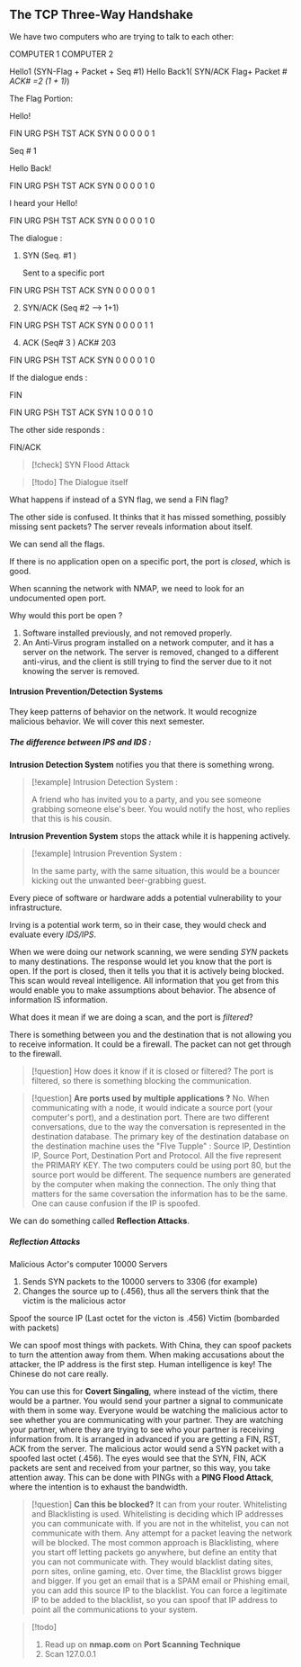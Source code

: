 



## The TCP Three-Way Handshake 




We have two computers who are trying to talk to each other: 



COMPUTER 1                                                                                   COMPUTER 2


Hello1 (SYN-Flag + Packet + Seq #1)           Hello Back1( SYN/ACK Flag+ Packet # *ACK# =2 (1 + 1)*)     




The Flag Portion: 



Hello! 

FIN URG PSH TST ACK SYN
0     0   0     0           0    1

Seq # 1 

Hello Back! 


FIN URG PSH TST ACK SYN
0     0   0     0           1   0


I heard your Hello! 



FIN URG PSH TST ACK SYN
0     0   0     0           1   0





The dialogue : 


1. SYN (Seq. #1 )

	Sent to a specific port

FIN URG PSH TST ACK SYN
0     0   0     0           0    1

2. SYN/ACK (Seq #2 --> 1+1)

FIN URG PSH TST ACK SYN
0     0   0     0           1   1

4. ACK (Seq# 3 ) 
	ACK# 203

FIN URG PSH TST ACK SYN
0     0   0     0           1   0

If the dialogue ends : 

FIN 

FIN URG PSH TST ACK SYN
1     0   0     0           1   0


The other side responds : 

FIN/ACK

> [!check] 
> SYN Flood Attack
> 


> [!todo] 
> The Dialogue itself 



What happens if instead of a SYN flag, we send a FIN flag?  


The other side is confused. It thinks that it has missed something, possibly missing sent packets? The server reveals information about itself. 


We can send all the flags. 


If there is no application open on a specific port, the port is *closed*, which is good. 



When scanning the network with NMAP, we need to look for an undocumented open port. 


Why would this port be open ? 

1. Software installed previously, and not removed properly. 
2. An Anti-Virus program installed on a network computer, and it has a server on the network. The server is removed, changed to a different anti-virus, and the client is still trying to find the server due to it not knowing the server is removed. 





#### Intrusion Prevention/Detection Systems


They keep patterns of behavior on the network. It would recognize malicious behavior. We will cover this next semester. 



##### The difference between IPS and IDS :


**Intrusion Detection System** notifies you that there is something wrong. 

> [!example] 
>  Intrusion Detection System : 
>  
>  A friend who has invited you to a party, and you see someone grabbing someone else's beer. You would notify the host, who replies that this is his cousin. 



**Intrusion Prevention System** stops the attack while it is happening actively. 


> [!example] 
> Intrusion Prevention System :
> 
>In the same party, with the same situation, this would be a bouncer kicking out the unwanted beer-grabbing guest. 


Every piece of software or hardware adds a potential vulnerability to your infrastructure. 



Irving is a potential work term, so in their case, they would check and evaluate every *IDS/IPS*. 





When we were doing our network scanning, we were sending *SYN* packets to many destinations. The response would let you know that the port is open. If the port is closed, then it tells you that it is actively being blocked. This scan would reveal intelligence. All information that you get from this would enable you to make assumptions about behavior. The absence of information IS information. 




What does it mean if we are doing a scan, and the port is *filtered*? 


There is something between you and the destination that is not allowing you to receive information. It could be a firewall. The packet can not get through to the firewall. 






> [!question] 
>  How does it know if it is closed or filtered? 
>The port is filtered, so there is something blocking the communication. 


> [!question] 
> **Are ports used by multiple applications ?** 
> No. When communicating with a node, it would indicate a source port (your computer's port), and a destination port.  There are two different conversations, due to the way the conversation is represented in the destination database. The primary key of the destination database on the destination machine uses the "FIve Tupple" : Source IP, Destintion IP, Source Port, Destination Port and Protocol. All the five represent the PRIMARY KEY. The two computers could be using port 80, but the source port would be different. The sequence numbers are generated by the computer when making the connection. The only thing that matters for the same coversation the information has to be the same. One can cause confusion if the IP is spoofed. 
> 


We can do something called **Reflection Attacks**. 


##### Reflection Attacks 



Malicious Actor's computer                                           10000 Servers 

1. Sends SYN packets to the 10000 servers to 
   3306 (for example) 
2. Changes the source up to (.456), thus all the 
servers think that the victim is the malicious actor


 
 Spoof the source IP (Last octet for the victon is .456)
Victim (bombarded with packets)




We can spoof most things with packets. With China, they can spoof packets to turn the attention away from them. When making accusations about the attacker, the IP address is the first step. Human intelligence is key! The Chinese do not care really. 


You can use this for **Covert Singaling**, where instead of the victim, there would be a partner. You would send your partner a signal to communicate with them in some way. Everyone would be watching the malicious actor to see whether you are communicating with your partner. They are watching your partner, where they are trying to see who your partner is receiving information from. It is arranged in advanced if you are getting a FIN, RST, ACK from the server. The malicious actor would send a SYN packet with a spoofed last octet (.456). The eyes would see that the SYN, FIN, ACK packets are sent and received from your partner, so this way, you take attention away. This can be done with PINGs with a **PING Flood Attack**, where the intention is to exhaust the bandwidth. 



> [!question] 
> **Can this be blocked?** 
> It can from your router. Whitelisting and Blacklisting is used. Whitelisting is deciding which IP addresses you can communicate with. If you are not in the whitelist, you can not communicate with them. Any attempt for a packet leaving the network will be blocked. The most common approach is Blacklisting, where you start off letting packets go anywhere, but define an entity that you can not communicate with. They would blacklist dating sites, porn sites, online gaming, etc. Over time, the Blacklist grows bigger and bigger. If you get an email that is a SPAM email or Phishing email, you can add this source IP to the blacklist. You can force a legitimate IP to be added to the blacklist, so you can spoof that IP address to point all the communications to your system.




> [!todo] 
> 1. Read up on **nmap.com** on **Port Scanning Technique**
> 2. Scan 127.0.0.1 


